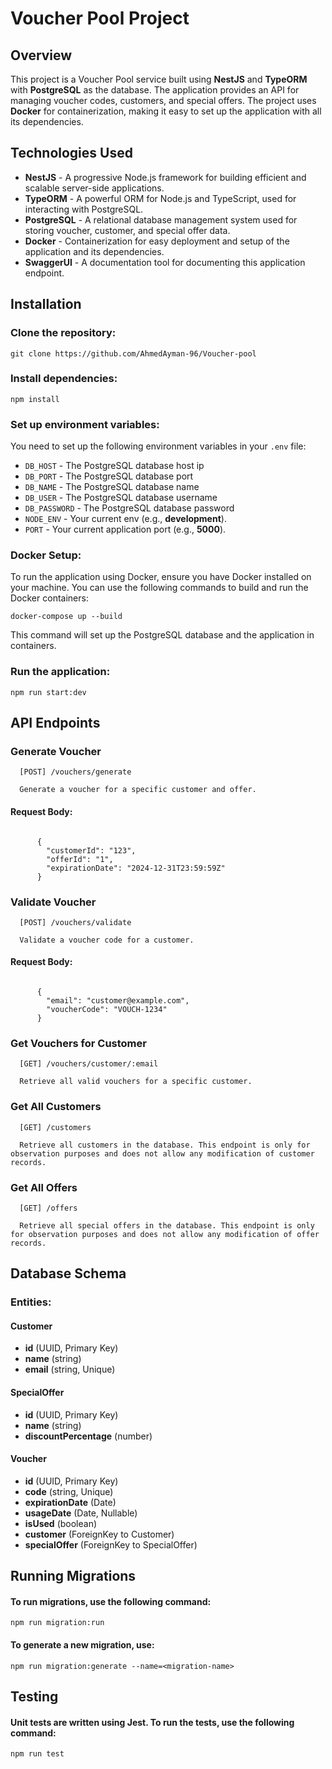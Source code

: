 # Voucher Pool Project

## Overview

This project is a Voucher Pool service built using **NestJS** and **TypeORM** with **PostgreSQL** as the database.
The application provides an API for managing voucher codes, customers, and special offers.
The project uses **Docker** for containerization, making it easy to set up the application with all its dependencies.

## Technologies Used

- **NestJS** - A progressive Node.js framework for building efficient and scalable server-side applications.
- **TypeORM** - A powerful ORM for Node.js and TypeScript, used for interacting with PostgreSQL.
- **PostgreSQL** - A relational database management system used for storing voucher, customer, and special offer data.
- **Docker** - Containerization for easy deployment and setup of the application and its dependencies.
- **SwaggerUI** - A documentation tool for documenting this application endpoint.

## Installation

### Clone the repository:

```
git clone https://github.com/AhmedAyman-96/Voucher-pool
```

### Install dependencies:

```
npm install
```

### Set up environment variables:

You need to set up the following environment variables in your `.env` file:

- `DB_HOST` - The PostgreSQL database host ip
- `DB_PORT` - The PostgreSQL database port
- `DB_NAME` - The PostgreSQL database name
- `DB_USER` - The PostgreSQL database username
- `DB_PASSWORD` - The PostgreSQL database password
- `NODE_ENV` - Your current env (e.g., **development**).
- `PORT` - Your current application port (e.g., **5000**).

### Docker Setup:

To run the application using Docker, ensure you have Docker installed on your machine. You can use the following commands to build and run the Docker containers:

```
docker-compose up --build
```

This command will set up the PostgreSQL database and the application in containers.

### Run the application:

```
npm run start:dev
```

## API Endpoints

### Generate Voucher

      [POST] /vouchers/generate

      Generate a voucher for a specific customer and offer.

#### Request Body:

```

      {
        "customerId": "123",
        "offerId": "1",
        "expirationDate": "2024-12-31T23:59:59Z"
      }

```

### Validate Voucher

      [POST] /vouchers/validate

      Validate a voucher code for a customer.

#### Request Body:

```

      {
        "email": "customer@example.com",
        "voucherCode": "VOUCH-1234"
      }

```

### Get Vouchers for Customer

      [GET] /vouchers/customer/:email

      Retrieve all valid vouchers for a specific customer.

### Get All Customers

      [GET] /customers

      Retrieve all customers in the database. This endpoint is only for observation purposes and does not allow any modification of customer records.

### Get All Offers

      [GET] /offers

      Retrieve all special offers in the database. This endpoint is only for observation purposes and does not allow any modification of offer records.

## Database Schema

### Entities:

#### Customer

- **id** (UUID, Primary Key)
- **name** (string)
- **email** (string, Unique)

#### SpecialOffer

- **id** (UUID, Primary Key)
- **name** (string)
- **discountPercentage** (number)

#### Voucher

- **id** (UUID, Primary Key)
- **code** (string, Unique)
- **expirationDate** (Date)
- **usageDate** (Date, Nullable)
- **isUsed** (boolean)
- **customer** (ForeignKey to Customer)
- **specialOffer** (ForeignKey to SpecialOffer)

## Running Migrations

#### To run migrations, use the following command:

```
npm run migration:run
```

#### To generate a new migration, use:

```
npm run migration:generate --name=<migration-name>
```

## Testing

#### Unit tests are written using Jest. To run the tests, use the following command:

```
npm run test
```

